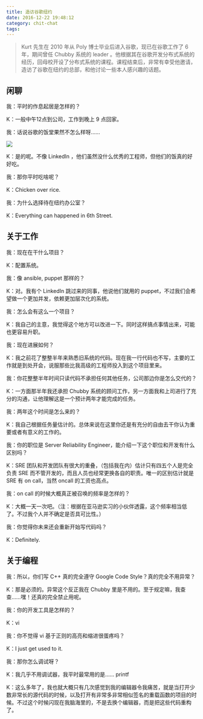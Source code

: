 ```yaml
---
title: 造访谷歌纽约
date: 2016-12-22 19:48:12
category: chit-chat
tags:
---
```


> Kurt 先生在 2010 年从 Poly 博士毕业后进入谷歌，现已在谷歌工作了 6 年，期间曾任 Chubby 系统的 leader 。他根据其在谷歌开发分布式系统的经历，回母校开设了分布式系统的课程。课程结束后，非常有幸受他邀请，造访了谷歌在纽约的总部，和他讨论一些本人感兴趣的话题。

## 闲聊

我：平时的作息起居是怎样的？

K：一般中午12点到公司，工作到晚上 9 点回家。

我：话说谷歌的饭堂果然不怎么样呀……

<!-- more -->

![](https://www.dropbox.com/s/szse5w79wpsk6xs/google-cafe.jpeg?raw=1)

K：是的呢。不像 LinkedIn ，他们虽然没什么优秀的工程师，但他们的饭真的好好吃。

我：那你平时吃啥呢？

K：Chicken over rice.

我：为什么选择待在纽约办公室？

K：Everything can happened in 6th Street.

## 关于工作

我：现在在干什么项目？

K：配置系统。

我：像 ansible, puppet 那样的？

K：对。我有个 LinkedIn 跳过来的同事，他说他们就用的 puppet，不过我们会希望做一个更加并发，依赖更加层次化的系统。

我：怎么会有这么一个项目？

K：我自己的主意，我觉得这个地方可以改进一下。同时这样搞点事情出来，可能也更容易升职。

我：现在进展如何？

K：我之前花了整整半年来熟悉旧系统的代码。现在我一行代码也不写，主要的工作就是到处开会，说服那些比我高级的工程师投入到这个项目里来。

我：你花整整半年时间只读代码不承担任何其他任务，公司那边你是怎么交代的？

K：一方面那半年我还承担 Chubby 系统的顾问工作，另一方面我和上司进行了充分的沟通，让他理解这是一个预计两年才能完成的任务。

我：两年这个时间是怎么来的？

K：我自己根据任务量估计的。总体来说在这里你还是有充分的自由去干你认为重要或者有意义的工作的。

我：你的职位是 Server Reliability Engineer，能介绍一下这个职位和开发有什么区别吗？

K：SRE 团队和开发团队有很大的重叠，（包括我在内）估计只有四五个人是完全负责 SRE 而不管开发的，而且人员也经常更换各自的职责。唯一的区别估计就是 SRE 有 on call，当然 oncall 的工资也高点。

我：on call 的时候大概真正被召唤的频率是怎样的？

K：大概一天一次吧。（注：根据在亚马逊实习的小伙伴透露，这个频率相当低了。不过我个人并不确定是否具可比性。）

我：你觉得你未来还会重新开始写代码吗？

K：Definitely.

## 关于编程

我：所以，你们写 C++ 真的完全遵守 Google Code Style？真的完全不用异常？

K：那是必须的。异常这个反正我在 Chubby 里是不用的。至于规定嘛，我查查……嘿！还真的完全禁止用呢。

我：你的开发工具是怎样的？

K：vi

我：你不觉得 vi 基于正则的高亮和缩进很蛋疼吗？

K：I just get used to it.

我：那你怎么调试呀？

K：我几乎不用调试器，我平时最常用的是…… printf

K：这么多年了，我也就大概只有几次感觉到我的编辑器令我痛苦，就是当打开少数非常长的源代码的时候，以及打开有非常多非常相似签名的重载函数的项目的时候。不过这个时候闪现在我脑海里的，不是去换个编辑器，而是把这些代码重构了。
